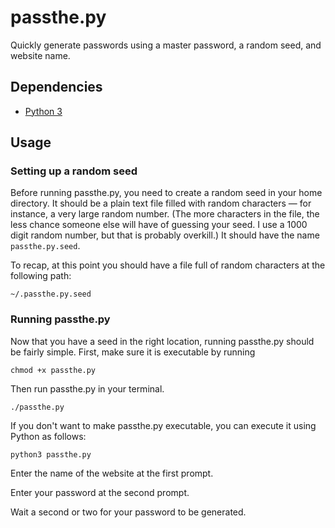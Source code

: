 # passthe.py
Quickly generate passwords using a master password, a random seed, and website name.

## Dependencies
- [Python 3](https://www.python.org/downloads/)

## Usage
### Setting up a random seed
Before running passthe.py, you need to create a random seed in your home directory.
It should be a plain text file filled with random characters — for instance, a very large random number.
(The more characters in the file, the less chance someone else will have of guessing your seed. I use a 1000 digit random number, but that is probably overkill.)
It should have the name `passthe.py.seed`.

To recap, at this point you should have a file full of random characters at the following path:

    ~/.passthe.py.seed

### Running passthe.py
Now that you have a seed in the right location, running passthe.py should be fairly simple.
First, make sure it is executable by running

    chmod +x passthe.py
    
Then run passthe.py in your terminal.

    ./passthe.py

If you don't want to make passthe.py executable, you can execute it using Python as follows:

    python3 passthe.py

Enter the name of the website at the first prompt.

Enter your password at the second prompt.

Wait a second or two for your password to be generated.

